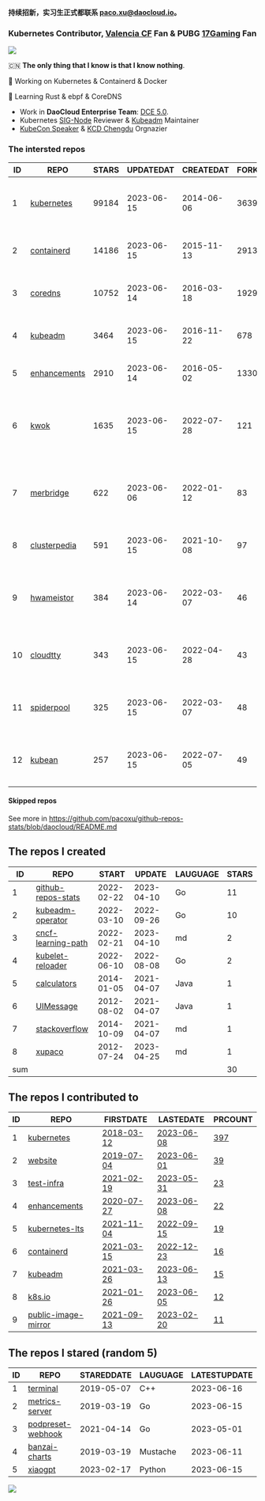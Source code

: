 **持续招新，实习生正式都联系 paco.xu@daocloud.io。**

### Kubernetes Contributor, [Valencia CF](https://www.valenciacf.com/en) Fan & PUBG [17Gaming](https://liquipedia.net/pubg/17_Gaming) Fan

![](https://komarev.com/ghpvc/?username=pacoxu)
 
 🇨🇳 **The only thing that I know is that I know nothing**. 
 
 🔭 Working on Kubernetes & Containerd & Docker
 
 🌱 Learning Rust & ebpf & CoreDNS

- Work in **DaoCloud Enterprise Team**: [DCE 5.0](https://www.daocloud.io/dce_5.0).
- Kubernetes [SIG-Node](https://github.com/kubernetes/community/blob/master/sig-node/README.md) Reviewer & [Kubeadm](https://github.com/kubernetes/kubeadm/) Maintainer
- [KubeCon Speaker](https://sched.co/1Iki0) & [KCD Chengdu](https://community.cncf.io/kcd-chengdu/) Orgnazier

<!--START_SECTION:github_repos-->
### The intersted repos
| ID |                              REPO                               | STARS | UPDATEDAT  | CREATEDAT  | FORKSCOUNT |                                  DESCRIPTIONS                                  |
|----|-----------------------------------------------------------------|-------|------------|------------|------------|--------------------------------------------------------------------------------|
|  1 | [kubernetes](https://github.com/kubernetes/kubernetes)          | 99184 | 2023-06-15 | 2014-06-06 |      36392 | Production-Grade Container Scheduling and Management                           |
|  2 | [containerd](https://github.com/containerd/containerd)          | 14186 | 2023-06-15 | 2015-11-13 |       2913 | An open and reliable container runtime                                         |
|  3 | [coredns](https://github.com/coredns/coredns)                   | 10752 | 2023-06-14 | 2016-03-18 |       1929 | CoreDNS is a DNS server that chains plugins                                    |
|  4 | [kubeadm](https://github.com/kubernetes/kubeadm)                |  3464 | 2023-06-15 | 2016-11-22 |        678 | Aggregator for issues filed against kubeadm                                    |
|  5 | [enhancements](https://github.com/kubernetes/enhancements)      |  2910 | 2023-06-14 | 2016-05-02 |       1330 | Enhancements tracking repo for Kubernetes                                      |
|  6 | [kwok](https://github.com/kubernetes-sigs/kwok)                 |  1635 | 2023-06-15 | 2022-07-28 |        121 | Kubernetes WithOut Kubelet -  Simulates thousands of Nodes and Clusters.       |
|  7 | [merbridge](https://github.com/merbridge/merbridge)             |   622 | 2023-06-06 | 2022-01-12 |         83 | Use eBPF to speed up your Service Mesh like crossing an Einstein-Rosen Bridge. |
|  8 | [clusterpedia](https://github.com/clusterpedia-io/clusterpedia) |   591 | 2023-06-15 | 2021-10-08 |         97 | The Encyclopedia of Kubernetes clusters                                        |
|  9 | [hwameistor](https://github.com/hwameistor/hwameistor)          |   384 | 2023-06-14 | 2022-03-07 |         46 | Hwameistor is an HA local storage system for cloud-native stateful workloads.  |
| 10 | [cloudtty](https://github.com/cloudtty/cloudtty)                |   343 | 2023-06-15 | 2022-04-28 |         43 | A Friendly Kubernetes CloudShell (Web Terminal) !                              |
| 11 | [spiderpool](https://github.com/spidernet-io/spiderpool)        |   325 | 2023-06-15 | 2022-03-07 |         48 | underlay network solution with IPAM and meta plugins                           |
| 12 | [kubean](https://github.com/kubean-io/kubean)                   |   257 | 2023-06-15 | 2022-07-05 |         49 |  :seedling: Kubernetes lifecycle management operator based on kubespray.       |



#### Skipped repos
<!--END_SECTION:github_repos-->
See more in https://github.com/pacoxu/github-repos-stats/blob/daocloud/README.md


<!--START_SECTION:my_github-->
## The repos I created
| ID  |                                REPO                                |   START    |   UPDATE   | LAUGUAGE | STARS |
|-----|--------------------------------------------------------------------|------------|------------|----------|-------|
|   1 | [github-repos-stats](https://github.com/pacoxu/github-repos-stats) | 2022-02-22 | 2023-04-10 | Go       |    11 |
|   2 | [kubeadm-operator](https://github.com/pacoxu/kubeadm-operator)     | 2022-03-10 | 2022-09-26 | Go       |    10 |
|   3 | [cncf-learning-path](https://github.com/pacoxu/cncf-learning-path) | 2022-02-21 | 2023-04-10 | md       |     2 |
|   4 | [kubelet-reloader](https://github.com/pacoxu/kubelet-reloader)     | 2022-06-10 | 2022-08-08 | Go       |     2 |
|   5 | [calculators](https://github.com/pacoxu/calculators)               | 2014-01-05 | 2021-04-07 | Java     |     1 |
|   6 | [UIMessage](https://github.com/pacoxu/UIMessage)                   | 2012-08-02 | 2021-04-07 | Java     |     1 |
|   7 | [stackoverflow](https://github.com/pacoxu/stackoverflow)           | 2014-10-09 | 2021-04-07 | md       |     1 |
|   8 | [xupaco](https://github.com/pacoxu/xupaco)                         | 2012-07-24 | 2023-04-25 | md       |     1 |
| sum |                                                                    |            |            |          |    30 |

## The repos I contributed to
| ID |                                  REPO                                  |                               FIRSTDATE                               |                               LASTEDATE                                |                                        PRCOUNT                                        |
|----|------------------------------------------------------------------------|-----------------------------------------------------------------------|------------------------------------------------------------------------|---------------------------------------------------------------------------------------|
|  1 | [kubernetes](https://github.com/kubernetes/kubernetes)                 | [2018-03-12](https://github.com/kubernetes/kubernetes/pull/61040)     | [2023-06-08](https://github.com/kubernetes/kubernetes/pull/118569)     | [397](https://github.com/kubernetes/kubernetes/pulls?q=is%3Apr+author%3Apacoxu)       |
|  2 | [website](https://github.com/kubernetes/website)                       | [2019-07-04](https://github.com/kubernetes/website/pull/15285)        | [2023-06-01](https://github.com/kubernetes/website/pull/41402)         | [39](https://github.com/kubernetes/website/pulls?q=is%3Apr+author%3Apacoxu)           |
|  3 | [test-infra](https://github.com/kubernetes/test-infra)                 | [2021-02-19](https://github.com/kubernetes/test-infra/pull/20909)     | [2023-05-31](https://github.com/kubernetes/test-infra/pull/29642)      | [23](https://github.com/kubernetes/test-infra/pulls?q=is%3Apr+author%3Apacoxu)        |
|  4 | [enhancements](https://github.com/kubernetes/enhancements)             | [2020-07-27](https://github.com/kubernetes/enhancements/pull/1907)    | [2023-06-08](https://github.com/kubernetes/enhancements/pull/4068)     | [22](https://github.com/kubernetes/enhancements/pulls?q=is%3Apr+author%3Apacoxu)      |
|  5 | [kubernetes-lts](https://github.com/klts-io/kubernetes-lts)            | [2021-11-04](https://github.com/klts-io/kubernetes-lts/pull/94)       | [2022-09-15](https://github.com/klts-io/kubernetes-lts/pull/174)       | [19](https://github.com/klts-io/kubernetes-lts/pulls?q=is%3Apr+author%3Apacoxu)       |
|  6 | [containerd](https://github.com/containerd/containerd)                 | [2021-03-15](https://github.com/containerd/containerd/pull/5200)      | [2022-12-23](https://github.com/containerd/containerd/pull/7863)       | [16](https://github.com/containerd/containerd/pulls?q=is%3Apr+author%3Apacoxu)        |
|  7 | [kubeadm](https://github.com/kubernetes/kubeadm)                       | [2021-03-26](https://github.com/kubernetes/kubeadm/pull/2421)         | [2023-06-13](https://github.com/kubernetes/kubeadm/pull/2893)          | [15](https://github.com/kubernetes/kubeadm/pulls?q=is%3Apr+author%3Apacoxu)           |
|  8 | [k8s.io](https://github.com/kubernetes/k8s.io)                         | [2021-01-26](https://github.com/kubernetes/k8s.io/pull/1577)          | [2023-06-05](https://github.com/kubernetes/k8s.io/pull/5361)           | [12](https://github.com/kubernetes/k8s.io/pulls?q=is%3Apr+author%3Apacoxu)            |
|  9 | [public-image-mirror](https://github.com/DaoCloud/public-image-mirror) | [2021-09-13](https://github.com/DaoCloud/public-image-mirror/pull/13) | [2023-02-20](https://github.com/DaoCloud/public-image-mirror/pull/296) | [11](https://github.com/DaoCloud/public-image-mirror/pulls?q=is%3Apr+author%3Apacoxu) |

## The repos I stared (random 5)
| ID |                                 REPO                                 | STAREDDATE | LAUGUAGE | LATESTUPDATE |
|----|----------------------------------------------------------------------|------------|----------|--------------|
|  1 | [terminal](https://github.com/microsoft/terminal)                    | 2019-05-07 | C++      | 2023-06-16   |
|  2 | [metrics-server](https://github.com/kubernetes-sigs/metrics-server)  | 2019-03-19 | Go       | 2023-06-15   |
|  3 | [podpreset-webhook](https://github.com/redhat-cop/podpreset-webhook) | 2021-04-14 | Go       | 2023-05-01   |
|  4 | [banzai-charts](https://github.com/banzaicloud/banzai-charts)        | 2019-03-19 | Mustache | 2023-06-11   |
|  5 | [xiaogpt](https://github.com/yihong0618/xiaogpt)                     | 2023-02-17 | Python   | 2023-06-15   |

<!--END_SECTION:my_github-->

<a href="https://pacoxu.wordpress.com/">
  <img align="left" src="https://github-readme-stats.vercel.app/api?username=pacoxu&show_icons=true" />
</a>

